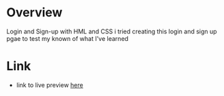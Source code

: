 # Overview
Login and Sign-up with HML and CSS
i tried creating this login and sign up pgae to test my known of what I've learned

# Link
- link to live preview [here](https://justicejatau.github.io/My_HTML_Login_page/)
